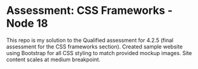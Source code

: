 # Assessment: CSS Frameworks - Node 18
This repo is my solution to the Qualified assessment for 4.2.5 (final assessment for the CSS frameworks section). Created sample website using Bootstrap for all CSS styling to match provided mockup images. Site content scales at medium breakpoint.
